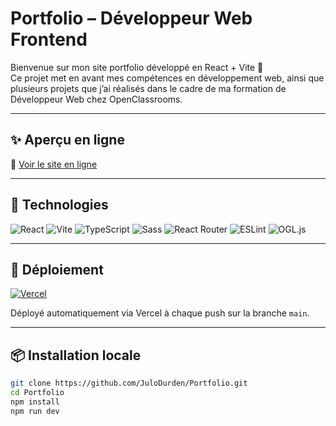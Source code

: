 # Portfolio – Développeur Web Frontend

Bienvenue sur mon site portfolio développé en React + Vite 🚀  
Ce projet met en avant mes compétences en développement web, ainsi que plusieurs projets que j’ai réalisés dans le cadre de ma formation de Développeur Web chez OpenClassrooms.

---

## ✨ Aperçu en ligne

🔗 [Voir le site en ligne](https://www.julienclavel.fr)

---

## 🧰 Technologies

![React](https://img.shields.io/badge/React-20232A?style=for-the-badge&logo=react&logoColor=61DAFB)
![Vite](https://img.shields.io/badge/Vite-646CFF?style=for-the-badge&logo=vite&logoColor=FFD62E)
![TypeScript](https://img.shields.io/badge/TypeScript-3178C6?style=for-the-badge&logo=typescript&logoColor=white)
![Sass](https://img.shields.io/badge/Sass-CC6699?style=for-the-badge&logo=sass&logoColor=white)
![React Router](https://img.shields.io/badge/React_Router-CA4245?style=for-the-badge&logo=react-router&logoColor=white)
![ESLint](https://img.shields.io/badge/ESLint-4B32C3?style=for-the-badge&logo=eslint&logoColor=white)
![OGL.js](https://img.shields.io/badge/OGL.js-000000?style=for-the-badge&logo=data:image/svg+xml;base64,PHN2ZyB3aWR0aD0nMTEyJyBoZWlnaHQ9JzMyJyBmaWxsPSdub25lJyB4bWxucz0naHR0cDovL3d3dy53My5vcmcvMjAwMC9zdmcnPjxwYXRoIGZpbGw9JyNmZmYnIGQ9J00wIDBoMjRsMzIgMzJsLTMyaDAtMzJ6bTQ4IDBoMjRsMzIgMzJsLTMyaDAtMzJ6Jy8+PC9zdmc+&label=OGL.js)

---

## 🚀 Déploiement

[![Vercel](https://img.shields.io/badge/Deploy-Vercel-000?style=for-the-badge&logo=vercel&logoColor=white)](https://portfolio.vercel.app)

Déployé automatiquement via Vercel à chaque push sur la branche `main`.

---

## 📦 Installation locale

```bash
git clone https://github.com/JuloDurden/Portfolio.git
cd Portfolio
npm install
npm run dev
